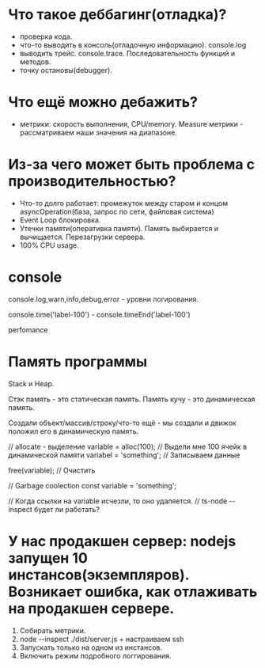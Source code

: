 # Что такое деббагинг(отладка)?

- проверка кода.
- что-то выводить в консоль(отладочную информацию). console.log
- выводить трейс. console.trace. Последовательность функций и методов.
- точку остановы(debugger).

# Что ещё можно дебажить?

- метрики: скорость выполнения, CPU/memory. Measure метрики - рассматриваем наши значения
на диапазоне.

# Из-за чего может быть проблема с производительностью?

- Что-то долго работает: промежуток между старом и концом asyncOperation(база, запрос по сети, файловая система)
- Event Loop блокировка.
- Утечки памяти(оперативка памяти). Память выбирается и вычищается. Перезагрузки сервера.
- 100% CPU usage.

# console

console.log,warn,info,debug,error - уровни логирования.

console.time('label-100') - console.timeEnd('label-100')

perfomance 

# Память программы

Stack и Heap.

Стэк память - это статическая память.
Память кучу - это динамическая память.

Создали объект/массив/строку/что-то ещё - мы создали и движок
положил его в динамическую память.

// allocate - выделение
variable = alloc(100); // Выдели мне 100 ячейк в динамической памяти
variabel = 'something'; // Записываем данные

free(variable); // Очистить

// Garbage coolection
const variable = 'something';

// Когда ссылки на variable исчезли, то оно удаляется.
// ts-node --inspect будет ли работать?



# У нас продакшен сервер: nodejs запущен 10 инстансов(экземпляров). Возникает ошибка, как отлаживать на продакшен сервере.

1. Собирать метрики.
2. node --inspect ./dist/server.js + настраиваем ssh
3. Запускать только на одном из инстансов.
4. Включить режим подробного логгирования.
